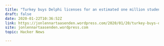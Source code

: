 ```yaml
---
title: "Turkey buys Delphi licenses for an estimated one million students"
draft: false
date: 2020-01-22T10:36:52Z
link: https://jonlennartaasenden.wordpress.com/2020/01/20/turkey-buys-delphi-licenses-for-an-estimated-one-million-students/?utm_medium=RSS&utm_source=hune
site: jonlennartaasenden.wordpress.com
topic: Hacker News  

---
```

